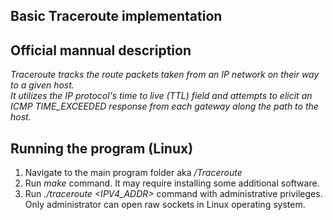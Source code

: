 ## Basic Traceroute implementation

## Official mannual description
*Traceroute tracks the route packets taken from an IP network on their way to a given host.<br>
It utilizes the IP protocol's time to live (TTL) field and attempts to elicit an ICMP TIME_EXCEEDED response from each
gateway along the path to the host.*

## Running the program (Linux)
1. Navigate to the main program folder aka */Traceroute* <br>
2. Run *make* command. It may require installing some additional software.
3. Run *./traceroute <IPV4_ADDR>* command with administrative privileges. Only administrator can open raw sockets in Linux operating system.

